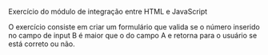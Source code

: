 Exercício do módulo de integração entre HTML e JavaScript

O exercício consiste em criar um formulário que valida se o número inserido no campo de input B é maior que o do campo A e retorna para o usuário se está correto ou não.
